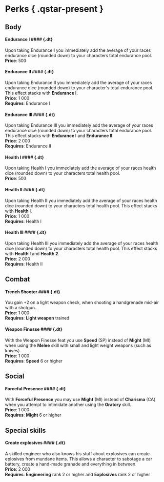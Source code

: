 # Perks ![](){ .qstar-present }

## Body

#### Endurance I #### {.dt}

Upon taking Endurance I you immediately add the average of your races endurance
dice (rounded down) to your characters total endurance pool.
<br>
**Price**: 500

#### Endurance II #### {.dt}

Upon taking Endurance II you immediately add the average of your races
endurance dice (rounded down) to your character's total endurance pool. This
effect stacks with **Endurance I**.
<br>
**Price**: 1 000
<br>
**Requires**: Endurance I

#### Endurance III #### {.dt}

Upon taking Endurance III you immediately add the average of your races
endurance dice (rounded down) to your characters total endurance pool. This
effect stacks with **Endurance I** and **Endurance II**.
<br>
**Price**: 2 000
<br>
**Requires**: Endurance II

#### Health I #### {.dt}

Upon taking Health I you immediately add the average of your races health dice
(rounded down) to your characters total health pool.
<br>
**Price**: 500

#### Health II #### {.dt}

Upon taking Health II you immediately add the average of your races health dice
(rounded down) to your characters total health pool. This effect stacks with
**Health I**.
<br>
**Price**: 1 000
<br>
**Requires**: Health I

#### Health III #### {.dt}

Upon taking Health III you immediately add the average of your races health
dice (rounded down) to your characters total health pool. This effect stacks
with **Health I** and **Health 2**.
<br>
**Price**: 2 000
<br>
**Requires**: Health II

## Combat

#### Trench Shooter #### {.dt}

You gain +2 on a light weapon check, when shooting a handgrenade mid-air with a
shotgun.
<br>
**Price**: 1 000
<br>
**Requires**: **Light weapon** trained

#### Weapon Finesse #### {.dt}

With the Weapon Finesse feat you use **Speed** (SP) instead of **Might** (MI)
when using the **Melee** skill with small and light weight weapons (such as
knives).
<br>
**Price**: 1 000
<br>
**Requires**: **Speed** 6 or higher

## Social

#### Forceful Presence #### {.dt}

With **Forceful Presence** you may use **Might** (MI) instead of **Charisma**
(CA) when you attempt to intimidate another using the **Oratory** skill.
<br>
**Price**: 1 000
<br>
**Requires**: **Might** 6 or higher

## Special skills

#### Create explosives #### {.dt}

A skilled engineer who also knows his stuff about explosives can create
eplosives from mundane items. This allows a character to sabotage a car
battery, create a hand-made granade and everything in between.
<br>
**Price**: 2 000
<br>
**Requires**: **Engineering** rank 2 or higher and **Explosives** rank 2 or
higher